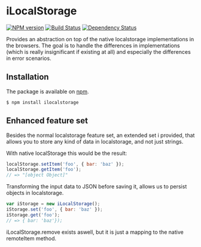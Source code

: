 # iLocalStorage

[![NPM version](https://badge.fury.io/js/ilocalstorage.svg)](http://badge.fury.io/js/ilocalstorage)
[![Build Status](https://travis-ci.org/gustavnikolaj/ilocalstorage.svg?branch=master)](https://travis-ci.org/gustavnikolaj/ilocalstorage)
[![Dependency Status](https://david-dm.org/gustavnikolaj/ilocalstorage.png)](https://david-dm.org/gustavnikolaj/ilocalstorage)

Provides an abstraction on top of the native localstorage
implementations in the browsers. The goal is to handle the differences
in implementations (which is really insignificant if existing at all)
and especially the differences in error scenarios.

## Installation

The package is available on [npm](https://www.npmjs.org/package/ilocalstorage).

```
$ npm install ilocalstorage
```

## Enhanced feature set

Besides the normal localstorage feature set, an extended set i
provided, that allows you to store any kind of data in localstorage,
and not just strings.

With native localStorage this would be the result:

```javascript
localStorage.setItem('foo', { bar: 'baz' });
localStorage.getItem('foo');
// => "[object Object]"
```

Transforming the input data to JSON before saving it, allows us to
persist objects in localstorage.

```javascript
var iStorage = new iLocalStorage();
iStorage.set('foo', { bar: 'baz' });
iStorage.get('foo');
// => { bar: 'baz'});
```

iLocalStorage.remove exists aswell, but it is just a mapping to the
native remoteItem method.
